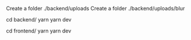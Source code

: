 Create a folder ./backend/uploads
Create a folder ./backend/uploads/blur

cd backend/
yarn
yarn dev

cd frontend/
yarn
yarn dev
